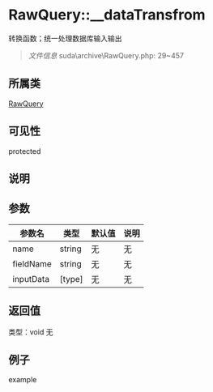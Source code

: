 # RawQuery::__dataTransfrom
转换函数；统一处理数据库输入输出
> *文件信息* suda\archive\RawQuery.php: 29~457
## 所属类 

[RawQuery](../RawQuery.md)

## 可见性

  protected  
## 说明



## 参数

 
| 参数名 | 类型 | 默认值 | 说明 |
|--------|-----|-------|-------|
 | name |  string | 无 | 无 |
 | fieldName |  string | 无 | 无 |
 | inputData |  [type] | 无 | 无 |
## 返回值
 
类型：void
无
## 例子

example
